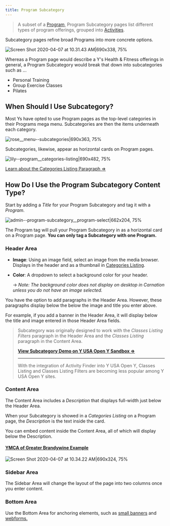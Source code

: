 ```yaml
---
title: Program Subcategory
---
```


> A subset of a [Program](https://community.openymca.org/t/program-content-types-open-y-user-docs/691), Program Subcategory pages list different types of program offerings, grouped into [Activities](https://community.openymca.org/t/activity-class-and-session-content-types-open-y-user-docs/697).

Subcategory pages refine broad Programs into more concrete options.

![Screen Shot 2020-04-07 at 10.31.43 AM|690x338, 75%](upload://fqRl8unsXpobHOHKoKbipntV3n2.jpeg)

Whereas a Program page would describe a Y's Health & Fitness offerings in general, a Program Subcategory would break that down into subcategories such as ...
* Personal Training
* Group Exercise Classes
* Pilates

## When Should I Use Subcategory?
Most Ys have opted to use Program pages as the top-level categories in their Programs mega menu. Subcategories are then the items underneath each category.

![rose__menu--subcategories|690x363, 75%](upload://7X9KZ8emLieSg38c0ZK49aeG4Bd.png)

Subcategories, likewise, appear as horizontal cards on Program pages.

![lily--program__categories-listing|690x482, 75%](upload://8Io8pXHVcadphB2D0Rd3ukiWMAq.jpeg)

[Learn about the Categories Listing Paragraph ⇒](https://community.openymca.org/t/categories-listing-paragraphs-open-y-user-docs/707?u=dwells)

## How Do I Use the Program Subcategory Content Type?
Start by adding a *Title* for your Program Subcategory and tag it with a *Program.*

![admin--program-subcategory__program-select|662x204, 75%](upload://AqDdtacgdgOIZNS7a7OszXvDk6.gif)

The Program tag will pull your Program Subcategory in as a horizontal card on a Program page. **You can only tag a Subcategory with **one** Program.**

### Header Area

* **Image**: Using an image field, select an image from the media browser. Displays in the header and as a thumbnail in [Categories Listing](https://community.openymca.org/t/categories-listing-paragraphs-open-y-user-docs/707?u=dwells).

* **Color**: A dropdown to select a background color for your header.

  -> *Note: The background color does not display on desktop in Carnation unless you do not have an image selected.*

You have the option to add paragraphs in the Header Area. However, these paragraphs display below the below the image and title you enter above.

For example, if you add a banner in the Header Area, it will display below the title and image entered in those Header Area fields.

> Subcategory was originally designed to work with the *Classes Listing Filters* paragraph in the Header Area and the *Classes Listing* paragraph in the Content Area.
>
> **[View Subcategory Demo on Y USA Open Y Sandbox ⇒](https://sandbox-rose-cus.openy.org/programs/health-and-fitness/small-group-specialty-training?location=All)**
>
> ---
> With the integration of Activity Finder into Y USA Open Y, Classes Listing and Classes Listing Filters are becoming less popular among Y USA Open Y sites.

### Content Area
The Content Area includes a *Description* that displays full-width just below the Header Area.

When your Subcategory is showed in a *Categories Listing* on a Program page, the *Description* is the text inside the card.

You can embed content inside the Content Area, all of which will display below the Description.

#### [YMCA of Greater Brandywine Example](https://ymcagbw.org/programs/childcare-education-programs-ymca/preschool-childcare)

![Screen Shot 2020-04-07 at 10.34.22 AM|690x324, 75%](upload://1wajdheW6mntjgaUe3nFZqraI1A.png)

### Sidebar Area
The Sidebar Area will change the layout of the page into two columns once you enter content.

### Bottom Area
Use the Bottom Area for anchoring elements, such as [small banners](https://community.openymca.org/t/small-banner-paragraphs-open-y-user-docs/725) and [webforms.](https://community.openymca.org/t/webform-paragraph-open-y-user-docs/729)